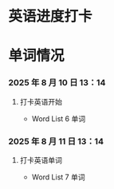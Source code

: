 <!--
 * @Author: ChenxiMoon 2403133073@qq.com
 * @Date: 2025-08-09 12:52:05
 * @LastEditors: ChenxiMoon 2403133073@qq.com
 * @LastEditTime: 2025-08-10 22:42:16
 * @FilePath: \实习f:\Zmk\DailyNotes\docs\英语.md
 * @Description: 这是默认设置,请设置`customMade`, 打开koroFileHeader查看配置 进行设置: https://github.com/OBKoro1/koro1FileHeader/wiki/%E9%85%8D%E7%BD%AE
-->

# 英语进度打卡

# 单词情况

### 2025 年 8 月 10 日 13：14

1. 打卡英语开始

   - Word List 6 单词

### 2025 年 8 月 11 日 13：14

1. 打卡英语单词

   - Word List 7 单词
